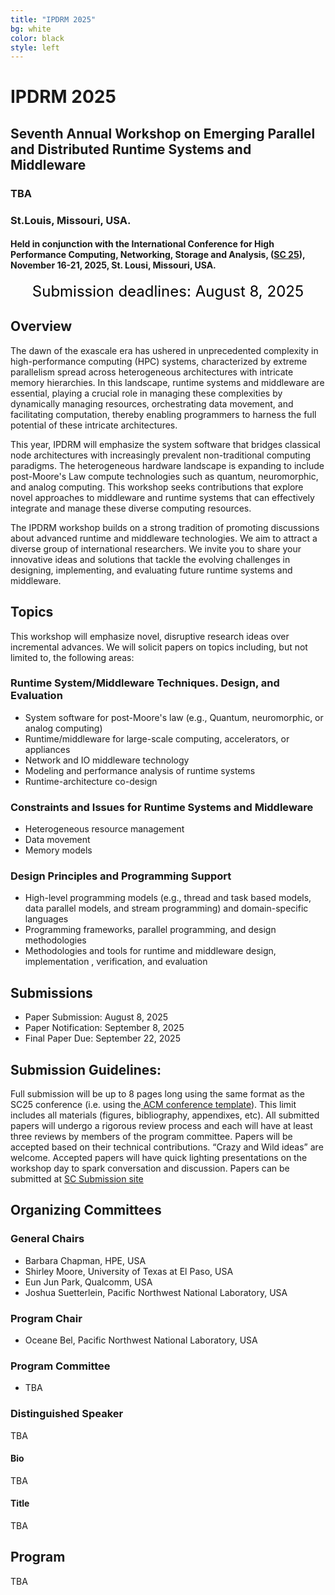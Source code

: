 ```yaml
---
title: "IPDRM 2025"
bg: white
color: black
style: left
---
```


# IPDRM 2025

<div style="text-align:center;">
  <span class="fa-stack subtlecircle" style="font-size:64px; background:rgba(0,128,0,0.1)">
    <i class="fa fa-circle fa-stack-2x text-white"></i>
    <i class="fa fa-server fa-stack-1x text-green"></i>
  </span>
</div>

## Seventh Annual Workshop on Emerging Parallel and Distributed Runtime Systems and Middleware
### TBA
### St.Louis, Missouri, USA.

#### Held in conjunction with the International Conference for High Performance Computing, Networking, Storage and Analysis, ([SC 25](https://sc25.supercomputing.org/)), November 16-21, 2025, St. Lousi, Missouri, USA.

<div style="text-align:center;">
  <p>
  <font style="color:black;font-size:18pt;font-face:bold;">
  Submission deadlines: August 8, 2025
  </font>
  </p>
</div>
<!--
#### In collaboration with

<div style="text-align:center;">
  <a href="https://sc22.supercomputing.org/" target="_blank"><img width="200" src="img/customLogo1.png"/></a>
  <a href="https://tc.computer.org/tchpc/" target="_blank"><img width="400" src="img/tchpc_logo_cmyk.png"/></a>
  <br><br>
</div>
-->

## Overview
<p>The dawn of the exascale era has ushered in unprecedented complexity in high-performance computing (HPC) systems, characterized by extreme parallelism spread across heterogeneous architectures with intricate memory hierarchies. In this landscape, runtime systems and middleware are essential, playing a crucial role in managing these complexities by dynamically managing resources, orchestrating data movement, and facilitating computation, thereby enabling programmers to harness the full potential of these intricate architectures.</P>

<p>This year, IPDRM will emphasize the system software that bridges classical node architectures with increasingly prevalent non-traditional computing paradigms. The heterogeneous hardware landscape is expanding to include post-Moore's Law compute technologies such as quantum, neuromorphic, and analog computing. This workshop seeks contributions that explore novel approaches to middleware and runtime systems that can effectively integrate and manage these diverse computing resources. </p> 

<p> The IPDRM workshop builds on a strong tradition of promoting discussions about advanced runtime and middleware technologies. We aim to attract a diverse group of international researchers. We invite you to share your innovative ideas and solutions that tackle the evolving challenges in designing, implementing, and evaluating future runtime systems and middleware. </p>

## Topics

This workshop will emphasize novel, disruptive research ideas over incremental advances. We will solicit papers on topics including, but not limited to, the following areas:

### Runtime System/Middleware Techniques. Design, and Evaluation
* System software for post-Moore's law (e.g., Quantum, neuromorphic, or analog computing)
* Runtime/middleware for large-scale computing, accelerators, or appliances 
* Network and IO middleware technology 
* Modeling and performance analysis of runtime systems 
* Runtime-architecture co-design 

### Constraints and Issues for Runtime Systems and Middleware
* Heterogeneous resource management 
* Data movement 
* Memory models 

### Design Principles and Programming Support
* High-level programming models (e.g., thread and task based models, data parallel models, and stream programming) and domain-specific languages
* Programming frameworks, parallel programming, and design methodologies
* Methodologies and tools for runtime and middleware design, implementation , verification, and evaluation

## Submissions

* Paper Submission: August 8, 2025
* Paper Notification: September 8, 2025
* Final Paper Due: September 22, 2025

## Submission Guidelines:

Full submission will be up to 8 pages long using the same format as the SC25
conference (i.e. using the<a href="https://www.acm.org/publications/proceedings-template" target="blank"> ACM conference template</a>). This limit includes all materials
(figures, bibliography, appendixes, etc).  All submitted 
papers will undergo a rigorous review process and each will have at least 
three reviews by members of the program committee. Papers will be accepted 
based on their technical contributions. “Crazy and Wild ideas” are welcome. 
Accepted papers will have quick lighting presentations on the workshop day 
to spark conversation and discussion. Papers can be submitted at 
<a href="https://submissions.supercomputing.org/" target="__blank">SC Submission site</a>

<!--
## Instructions for the Virtual Workshop

IPDRM will be hybrid this year. For all the accepted papers, instructions on how to setup your presentations are provided in this [file](SC20_Virtual_Presenter_Packet.zip). For attendees, the login information will be availble near the day of the workshop. 

-->

## Organizing Committees

### General Chairs

* Barbara Chapman, HPE, USA
* Shirley Moore, University of Texas at El Paso, USA
* Eun Jun Park, Qualcomm, USA
* Joshua Suetterlein, Pacific Northwest National Laboratory, USA

### Program Chair

* Oceane Bel, Pacific Northwest National Laboratory, USA


### Program Committee

* TBA


### Distinguished Speaker

TBA

#### Bio

TBA

#### Title

TBA

<!--
#### Abstract 
This talk will share stories from CAAR PIConGPU and ECP SOLLVE projects. The stories will present our experiences on porting applications to pre-exascale systems to exascale system, Frontier. It will highlight challenges we faced preparing and using relevant software tools including alpaka, OpenMP and OpenACC programming models among other tools. The talk will also present insights we gathered from profiler/performance analysis tools. Takeaways will be drawn from both the projects to share with the IPDRM community and at the same seek input from the audience so we can together improve our techniques and approaches. 
-->

## Program
TBA

<!--
<style>
table th:first-of-type {
    width: 20%;
}
table th:nth-of-type(2) {
    width: 40%;
}
table th:nth-of-type(3) {
    width: 40%;
}
table, th, td {
   border: 1px solid black;
   padding: 10px;
}
</style>

| __Time__ |  __Paper / Session Title__  |  __Authors__ |
|---------------|-----------------------------|------------------------|
| `14:00-14:02` | Welcome | Barbara Chapman (HPE) <a href="sc23_ipdrm_Intro_Outro.pdf" target="_blank">[PDF]</a>|
| `14:00-15:00` | Distinguished Speaker: DeepSpeed4Science: Enabling Future Large-Scale Scientific Discovery through Sophisticated AI System Technologies | Shuaiwen Leon Song, Microsoft|
| `15:00-15:30` | Break |  |
| `15:30-16:00` | Invited Talk: HPC Software Scaling for ML Using CXL 3.0 GFAM | Patrick Estep, Micron <a href="Estep_IPDRM.pdf" target="_blank">[PDF]</a> |
| `16:00-16:20` | Dask-Extended External Tasks for HPC/ML In Transit Workflows | Amal Gueroudji (ANL), Julien Bigot (CEA), Bruno Raffin (INRIA), Robert Ross (ANL) <a href="Bigot_IPDRM.pdf" target="_blank">[PDF]</a> |
| `16:20-16:50` | Invited Talk: Enabling Large Dynamic Neural Network Training with Learning-Based Runtime Memory Management | Dong Li, University of California Merced |
| `16:50-17:10` | MPI-xCCL: A Portable MPI Library over Collective Communication Libraries for Various Accelerators | Chen-Chun Chen, Kawthar Shafie Khorassani, Pouya Kousha, Qinghua Zhou, Jinghan Yao,  Hari Subramoni, Dhabaleswar K. Panda (OSU) <a href="Chen_IPDRM.pdf" target="_blank">[PDF]</a> |
| `17:10-17:29` | A gem5 Implementation of the Sequential Codelet Model: Reducing Overhead and Expanding the Software Memory Interface | Dawson Fox (UDEL), Jose Monsalve Diaz (ANL),  Xiaoming Li (UDEL) <a href="Fox_IPDRM.pdf" target="_blank">[PDF]</a> |
| `17:29-17:30` | Closing | Oceane Bel (PNNL) |

-->

